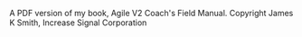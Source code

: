 A PDF version of my book, Agile V2 Coach's Field Manual.
Copyright James K Smith, Increase Signal Corporation
